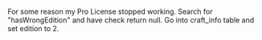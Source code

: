 
For some reason my Pro License stopped working.  Search for "hasWrongEdition" and have check return null.  Go into craft_info table and set edition to 2.